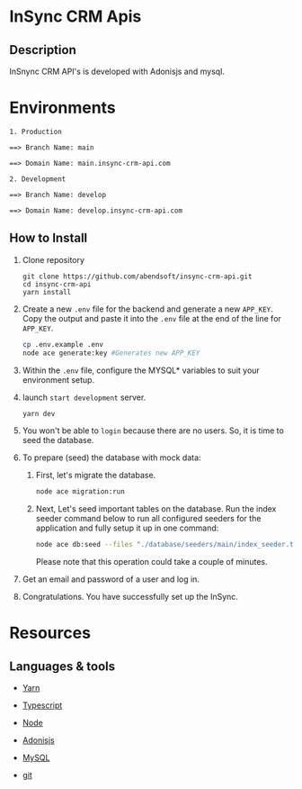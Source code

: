 # InSync CRM Apis

## Description

InSnync CRM API's is developed with Adonisjs and mysql.

# Environments

```
1. Production

==> Branch Name: main

==> Domain Name: main.insync-crm-api.com

2. Development

==> Branch Name: develop

==> Domain Name: develop.insync-crm-api.com
```

## How to Install

1. Clone repository

   ```
   git clone https://github.com/abendsoft/insync-crm-api.git
   cd insync-crm-api
   yarn install
   ```

2. Create a new `.env` file for the backend and generate a new `APP_KEY`. Copy the output and paste it into the `.env` file at the end of the line for `APP_KEY`.
   ```bash
   cp .env.example .env
   node ace generate:key #Generates new APP_KEY
   ```
3. Within the `.env` file, configure the MYSQL\* variables to suit your environment setup.

4. launch `start development` server.

   ```bash
   yarn dev
   ```

5. You won't be able to `login` because there are no users. So, it is time to seed the database.

6. To prepare (seed) the database with mock data:

   1. First, let's migrate the database.

      ```bash
      node ace migration:run
      ```

   2. Next, Let's seed important tables on the database. Run the index seeder command below to run all configured seeders for the application and fully setup it up in one command:

      ```bash
      node ace db:seed --files "./database/seeders/main/index_seeder.ts"
      ```

      Please note that this operation could take a couple of minutes.

7. Get an email and password of a user and log in.
8. Congratulations. You have successfully set up the InSync.

# Resources

## Languages & tools

- [Yarn](https://yarnpkg.com/)

- [Typescript](https://www.typescriptlang.org/)

- [Node](http://nodejs.org/)

- [Adonisjs](https://adonisjs.com/)

- [MySQL](https://www.mysql.com/)

- [git](https://git-scm.com/)
